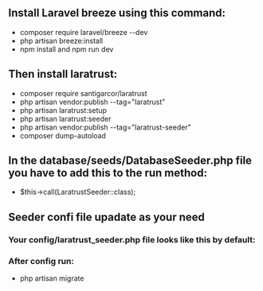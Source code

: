 ## Install Laravel breeze using this command:

-   composer require laravel/breeze --dev
-   php artisan breeze:install
-   npm install and npm run dev

## Then install laratrust:

-   composer require santigarcor/laratrust
-   php artisan vendor:publish --tag="laratrust"
-   php artisan laratrust:setup
-   php artisan laratrust:seeder
-   php artisan vendor:publish --tag="laratrust-seeder"
-   composer dump-autoload

## In the database/seeds/DatabaseSeeder.php file you have to add this to the run method:

-   $this->call(LaratrustSeeder::class);

## Seeder confi file upadate as your need

### Your config/laratrust_seeder.php file looks like this by default:

### After config run:

-   php artisan migrate
